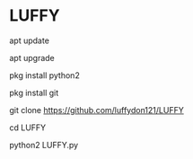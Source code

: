 # LUFFY
apt update

apt upgrade

pkg install python2

pkg install git

git clone https://github.com/luffydon121/LUFFY

cd LUFFY

python2 LUFFY.py
